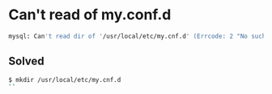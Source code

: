 # Can't read of my.conf.d

```bash
mysql: Can't read dir of '/usr/local/etc/my.cnf.d' (Errcode: 2 "No such file or directory")
```
## Solved
```bash
$ mkdir /usr/local/etc/my.cnf.d
``